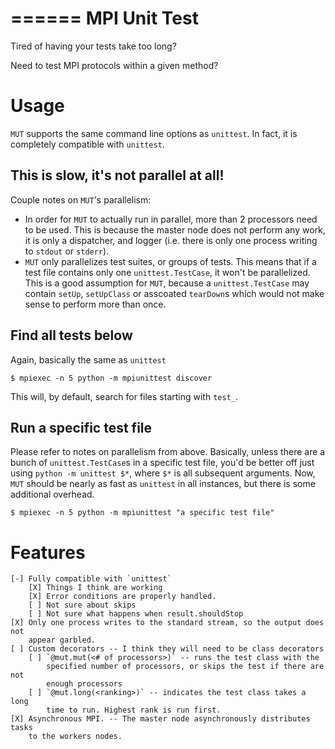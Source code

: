 ======
MPI Unit Test
======

Tired of having your tests take too long?

Need to test MPI protocols within a given method?

Usage
=====
`MUT` supports the same command line options as `unittest`. In fact, it is
completely compatible with `unittest`.

This is slow, it's not parallel at all!
-----
Couple notes on `MUT`'s parallelism:

- In order for `MUT` to actually run in parallel, more than 2 processors need to
  be used. This is because the master node does not perform any work, it is only
  a dispatcher, and logger (i.e. there is only one process writing to `stdout`
  or `stderr`).
- `MUT` only parallelizes test suites, or groups of tests. This means that if a
  test file contains only one `unittest.TestCase`, it won't be parallelized.
  This is a good assumption for `MUT`, because a `unittest.TestCase` may contain
  `setUp`, `setUpClass` or asscoated `tearDown`s which would not make sense to
  perform more than once.

Find all tests below
----
Again, basically the same as `unittest`

    $ mpiexec -n 5 python -m mpiunittest discover

This will, by default, search for files starting with `test_`.

Run a specific test file
----
Please refer to notes on parallelism from above. Basically, unless there are a
bunch of `unittest.TestCase`s in a specific test file, you'd be better off just
using `python -m unittest $*`, where `$*` is all subsequent arguments. Now,
`MUT` should be nearly as fast as `unittest` in all instances, but there is some
additional overhead.

    $ mpiexec -n 5 python -m mpiunittest "a specific test file"

Features
=====

    [-] Fully compatible with `unittest`
        [X] Things I think are working
        [X] Error conditions are properly handled.
        [ ] Not sure about skips
        [ ] Not sure what happens when result.shouldStop
    [X] Only one process writes to the standard stream, so the output does not
        appear garbled.
    [ ] Custom decorators -- I think they will need to be class decorators
        [ ] `@mut.mut(<# of processors>)` -- runs the test class with the
            specified number of processors, or skips the test if there are not
            enough processors
        [ ] `@mut.long(<ranking>)` -- indicates the test class takes a long
            time to run. Highest rank is run first.
    [X] Asynchronous MPI. -- The master node asynchronously distributes tasks
        to the workers nodes.
